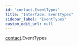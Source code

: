 ```yaml
---
id: "contact.EventTypes"
title: "Interface: EventTypes"
sidebar_label: "EventTypes"
custom_edit_url: null
---
```


[contact](../namespaces/contact.md).EventTypes
